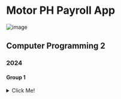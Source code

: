 # Motor PH Payroll App 
![image](https://github.com/RURUELALCO/MotorPH_Application_Terminal/assets/157287055/8e4feeee-8dba-4a3e-adb7-dabf5072e30a)

## Computer Programming 2 
### 2024
#### Group 1


<details> 
<summary>
Click Me!
</summary>

![image](https://github.com/RURUELALCO/MotorPH_Application_Terminal/assets/157287055/b0ad8f76-b5ab-4b59-b6c8-63335cb3bfb5)

<details> 
<summary>
OPTION: Login!
</summary>

![image](https://github.com/RURUELALCO/MotorPH_Application_Terminal/assets/157287055/e8d5f272-f10e-4f80-bc59-1ad3e90edd66)

<br> 

![image](https://github.com/RURUELALCO/MotorPH_Application_Terminal/assets/157287055/9830d4bc-0ccc-4e2f-8c50-c836c60eed90)

<br> 

![image](https://github.com/RURUELALCO/MotorPH_Application_Terminal/assets/157287055/05ab6da9-a76b-4ede-8d8f-c3c49c766f25)

<br> 

![image](https://github.com/RURUELALCO/MotorPH_Application_Terminal/assets/157287055/867cdbdf-10c0-46f7-bf48-e4538f8ece15)


<br> 

![image](https://github.com/RURUELALCO/MotorPH_Application_Terminal/assets/157287055/88cfc4a6-4bfa-488e-abee-c00655158dfe)

<br>

![image](https://github.com/RURUELALCO/MotorPH_Application_Terminal/assets/157287055/314d9d09-9032-47d4-a0b2-de68e8c2cc69)

<details><summary> Logout! </summary> 

  ![image](https://github.com/RURUELALCO/MotorPH_Application_Terminal/assets/157287055/f86cb402-629e-4ae7-a8de-0c9be87ddffd)

</details>
</details>




<details> 
<summary>
OPTION: Forgot Password
</summary>

![image](https://github.com/RURUELALCO/MotorPH_Application_Terminal/assets/157287055/a75fd458-7874-47eb-ac42-34e62cdeada8)


</details>


<details> 
<summary>
OPTION: Exit

</summary>

![image](https://github.com/RURUELALCO/MotorPH_Application_Terminal/assets/157287055/75a6412d-eb29-4bb2-87a9-fdb61ba65406)
<br>
![image](https://github.com/RURUELALCO/MotorPH_Application_Terminal/assets/157287055/3018c176-7214-4ffe-b6fd-8e6503a98657)


</details>



















</details>
